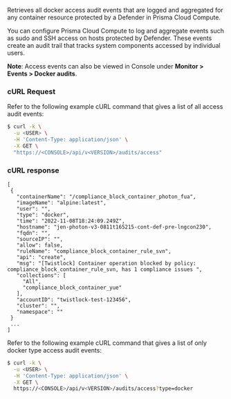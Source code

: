 Retrieves all docker access audit events that are logged and aggregated for any container resource protected by a Defender in Prisma Cloud Compute.

You can configure Prisma Cloud Compute to log and aggregate events such as sudo and SSH access on hosts protected by Defender. These events create an audit trail that tracks system components accessed by individual users. 

**Note**: Access events can also be viewed in Console under **Monitor > Events > Docker audits**.

### cURL Request
Refer to the following example cURL command that gives a list of all access audit events:

```bash
$ curl -k \
  -u <USER> \
  -H 'Content-Type: application/json' \
  -X GET \
  "https://<CONSOLE>/api/v<VERSION>/audits/access"
```
### cURL response
```
[
 {
   "containerName": "/compliance_block_container_photon_fua",
   "imageName": "alpine:latest",
   "user": "",
   "type": "docker",
   "time": "2022-11-08T18:24:09.249Z",
   "hostname": "jen-photon-v3-0811t165215-cont-def-pre-lngcon230",
   "fqdn": "",
   "sourceIP": "",
   "allow": false,
   "ruleName": "compliance_block_container_rule_svn",
   "api": "create",
   "msg": "[Twistlock] Container operation blocked by policy: compliance_block_container_rule_svn, has 1 compliance issues ",
   "collections": [
     "All",
     "compliance_block_container_yue"
   ],
   "accountID": "twistlock-test-123456",
   "cluster": "",
   "namespace": ""
 }
 ...
]

```
Refer to the following example cURL command that gives a list of only docker type access audit events: 

```bash
$ curl -k \
  -u <USER> \
  -H 'Content-Type: application/json' \
  -X GET \
  https://<CONSOLE>/api/v<VERSION>/audits/access?type=docker

```
